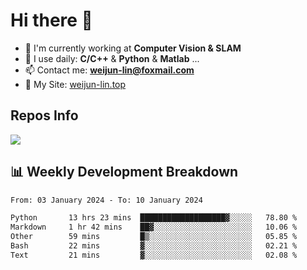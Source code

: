 # Hi there 👋

<!--
**Weijun-Lin/Weijun-Lin** is a ✨ _special_ ✨ repository because its `README.md` (this file) appears on your GitHub profile.

Here are some ideas to get you started:

- 🔭 I’m currently working on ...
- 🌱 I’m currently learning ...
- 👯 I’m looking to collaborate on ...
- 🤔 I’m looking for help with ...
- 💬 Ask me about ...
- 📫 How to reach me: ...
- 😄 Pronouns: ...
- ⚡ Fun fact: ...
-->

- 🏢 I'm currently working at **Computer Vision & SLAM**
- 🚀 I use daily: **C/C++** & **Python** & **Matlab** ...
- 📫 Contact me: **weijun-lin@foxmail.com**
- 🔗 My Site: [weijun-lin.top](https://weijun-lin.top/)

  

## Repos Info
![](https://github-readme-stats.vercel.app/api?username=Weijun-Lin&theme=cobalt)

## 📊 Weekly Development Breakdown

<!--START_SECTION:waka-->

```txt
From: 03 January 2024 - To: 10 January 2024

Python       13 hrs 23 mins  ███████████████████▓░░░░░   78.80 %
Markdown     1 hr 42 mins    ██▓░░░░░░░░░░░░░░░░░░░░░░   10.06 %
Other        59 mins         █▒░░░░░░░░░░░░░░░░░░░░░░░   05.85 %
Bash         22 mins         ▓░░░░░░░░░░░░░░░░░░░░░░░░   02.21 %
Text         21 mins         ▓░░░░░░░░░░░░░░░░░░░░░░░░   02.08 %
```

<!--END_SECTION:waka-->
